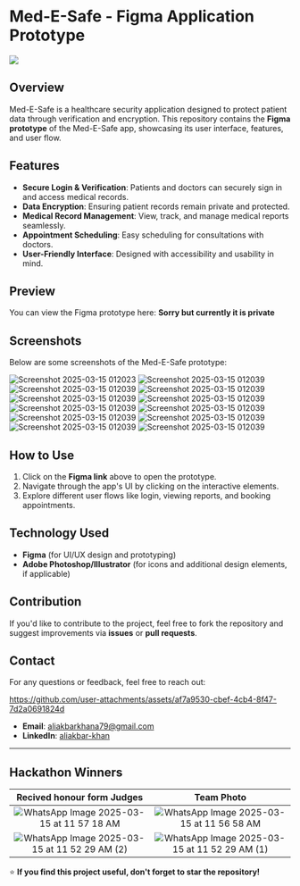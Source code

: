 # Med-E-Safe - Figma Application Prototype

<img src ="https://images-wixmp-ed30a86b8c4ca887773594c2.wixmp.com/f/12cbe8a4-f55c-4b40-85bb-d8e1405e7b84/dga69c1-435d2c41-7c0b-4080-8657-6ab7aadd6761.gif?token=eyJ0eXAiOiJKV1QiLCJhbGciOiJIUzI1NiJ9.eyJzdWIiOiJ1cm46YXBwOjdlMGQxODg5ODIyNjQzNzNhNWYwZDQxNWVhMGQyNmUwIiwiaXNzIjoidXJuOmFwcDo3ZTBkMTg4OTgyMjY0MzczYTVmMGQ0MTVlYTBkMjZlMCIsIm9iaiI6W1t7InBhdGgiOiJcL2ZcLzEyY2JlOGE0LWY1NWMtNGI0MC04NWJiLWQ4ZTE0MDVlN2I4NFwvZGdhNjljMS00MzVkMmM0MS03YzBiLTQwODAtODY1Ny02YWI3YWFkZDY3NjEuZ2lmIn1dXSwiYXVkIjpbInVybjpzZXJ2aWNlOmZpbGUuZG93bmxvYWQiXX0.YqHG-_9q7YWanB4ftKfKHt1r_Nn0Sbc0yhnvXqFjvEg" />

## Overview
Med-E-Safe is a healthcare security application designed to protect patient data through verification and encryption. This repository contains the **Figma prototype** of the Med-E-Safe app, showcasing its user interface, features, and user flow.

## Features
- **Secure Login & Verification**: Patients and doctors can securely sign in and access medical records.
- **Data Encryption**: Ensuring patient records remain private and protected.
- **Medical Record Management**: View, track, and manage medical reports seamlessly.
- **Appointment Scheduling**: Easy scheduling for consultations with doctors.
- **User-Friendly Interface**: Designed with accessibility and usability in mind.

## Preview
You can view the Figma prototype here: **Sorry but currently it is private**

## Screenshots
Below are some screenshots of the Med-E-Safe prototype:

![Screenshot 2025-03-15 012023](https://github.com/aliiakbarkhan/Med-E-Safe-Prototype/blob/main/Screenshots/23.png)
![Screenshot 2025-03-15 012039](https://github.com/aliiakbarkhan/Med-E-Safe-Prototype/blob/main/Screenshots/24.png)
![Screenshot 2025-03-15 012039](https://github.com/aliiakbarkhan/Med-E-Safe-Prototype/blob/main/Screenshots/25.png)
![Screenshot 2025-03-15 012039](https://github.com/aliiakbarkhan/Med-E-Safe-Prototype/blob/main/Screenshots/26.png)
![Screenshot 2025-03-15 012039](https://github.com/aliiakbarkhan/Med-E-Safe-Prototype/blob/main/Screenshots/27.png)
![Screenshot 2025-03-15 012039](https://github.com/aliiakbarkhan/Med-E-Safe-Prototype/blob/main/Screenshots/28.png)
![Screenshot 2025-03-15 012039](https://github.com/aliiakbarkhan/Med-E-Safe-Prototype/blob/main/Screenshots/29.png)
![Screenshot 2025-03-15 012039](https://github.com/aliiakbarkhan/Med-E-Safe-Prototype/blob/main/Screenshots/30.png)
![Screenshot 2025-03-15 012039](https://github.com/aliiakbarkhan/Med-E-Safe-Prototype/blob/main/Screenshots/31.png)
![Screenshot 2025-03-15 012039](https://github.com/aliiakbarkhan/Med-E-Safe-Prototype/blob/main/Screenshots/32.png)
![Screenshot 2025-03-15 012039](https://github.com/aliiakbarkhan/Med-E-Safe-Prototype/blob/main/Screenshots/33.png)
![Screenshot 2025-03-15 012039](https://github.com/aliiakbarkhan/Med-E-Safe-Prototype/blob/main/Screenshots/34.png)


## How to Use
1. Click on the **Figma link** above to open the prototype.
2. Navigate through the app's UI by clicking on the interactive elements.
3. Explore different user flows like login, viewing reports, and booking appointments.

## Technology Used
- **Figma** (for UI/UX design and prototyping)
- **Adobe Photoshop/Illustrator** (for icons and additional design elements, if applicable)

## Contribution
If you'd like to contribute to the project, feel free to fork the repository and suggest improvements via **issues** or **pull requests**.

## Contact
For any questions or feedback, feel free to reach out:

https://github.com/user-attachments/assets/af7a9530-cbef-4cb4-8f47-7d2a0691824d


- **Email**: aliakbarkhana79@gmail.com
- **LinkedIn**: [aliakbar-khan](https://www.linkedin.com/in/aliakbar-khan)

---

## Hackathon Winners

| Recived honour form Judges | Team Photo |
|:--------------:|:------------------:|
| ![WhatsApp Image 2025-03-15 at 11 57 18 AM](https://github.com/user-attachments/assets/e374e7d9-5a88-49e6-8ec3-3195bfd30850) | ![WhatsApp Image 2025-03-15 at 11 56 58 AM](https://github.com/user-attachments/assets/7289ac46-9d1e-4493-a8b3-6a8d679e787d) |
| ![WhatsApp Image 2025-03-15 at 11 52 29 AM (2)](https://github.com/user-attachments/assets/dc3f8eae-b256-46ef-9875-0a615427d49d) |  ![WhatsApp Image 2025-03-15 at 11 52 29 AM (1)](https://github.com/user-attachments/assets/e7d114c9-8f94-4a88-82d8-254ddd611b60) |


⭐ **If you find this project useful, don't forget to star the repository!**
